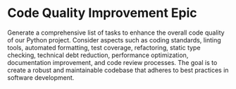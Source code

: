 # Code Quality Improvement Epic

Generate a comprehensive list of tasks to enhance the overall code quality of our Python project. Consider aspects such as coding standards, linting tools, automated formatting, test coverage, refactoring, static type checking, technical debt reduction, performance optimization, documentation improvement, and code review processes. The goal is to create a robust and maintainable codebase that adheres to best practices in software development.
